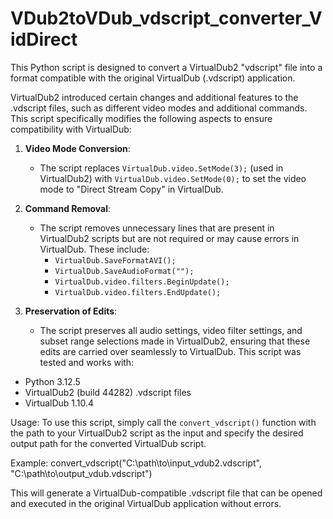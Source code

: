 # VDub2toVDub_vdscript_converter_VidDirect
This Python script is designed to convert a VirtualDub2 "vdscript" file into a format compatible with the original VirtualDub (.vdscript) application.

VirtualDub2 introduced certain changes and additional features to the .vdscript files, such as different video modes and additional commands. This script specifically modifies the following aspects to ensure compatibility with VirtualDub:

1. **Video Mode Conversion**:
   - The script replaces `VirtualDub.video.SetMode(3);` (used in VirtualDub2) with `VirtualDub.video.SetMode(0);` to set the video mode to "Direct Stream Copy" in VirtualDub.

2. **Command Removal**:
   - The script removes unnecessary lines that are present in VirtualDub2 scripts but are not required or may cause errors in VirtualDub. These include:
     - `VirtualDub.SaveFormatAVI();`
     - `VirtualDub.SaveAudioFormat("");`
     - `VirtualDub.video.filters.BeginUpdate();`
     - `VirtualDub.video.filters.EndUpdate();`

3. **Preservation of Edits**:
   - The script preserves all audio settings, video filter settings, and subset range selections made in VirtualDub2, ensuring that these edits are carried over seamlessly to VirtualDub.
This script was tested and works with:
- Python 3.12.5    
- VirtualDub2 (build 44282) .vdscript files
- VirtualDub 1.10.4   

Usage:
To use this script, simply call the `convert_vdscript()` function with the path to your VirtualDub2 script as the input and specify the desired output path for the converted VirtualDub script.

Example:
convert_vdscript("C:\\path\\to\\input_vdub2.vdscript", "C:\\path\\to\\output_vdub.vdscript")

This will generate a VirtualDub-compatible .vdscript file that can be opened and executed in the original VirtualDub application without errors.